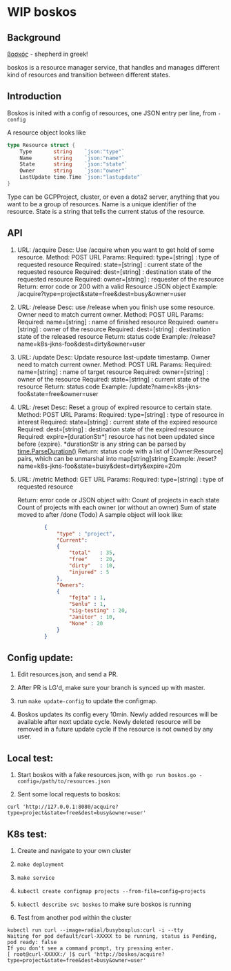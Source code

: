 # WIP boskos


## Background
[βοσκός](https://en.wiktionary.org/wiki/%CE%B2%CE%BF%CF%83%CE%BA%CF%8C%CF%82) - shepherd in greek!

boskos is a resource manager service, that handles and manages different kind of resources and transition between different states.

## Introduction

Boskos is inited with a config of resources, one JSON entry per line, from `-config`

A resource object looks like
```go
type Resource struct {
	Type       string    `json:"type"`
	Name       string    `json:"name"`
	State      string    `json:"state"`
	Owner      string    `json:"owner"`
	LastUpdate time.Time `json:"lastupdate"`
}
```

Type can be GCPProject, cluster, or even a dota2 server, anything that you want to be a group of resources.
Name is a unique identifier of the resource.
State is a string that tells the current status of the resource.

## API

1. 	URL: /acquire
	Desc: Use /acquire when you want to get hold of some resource.
	Method: POST
	URL Params: 
		Required: type=[string]  : type of requested resource
		Required: state=[string] : current state of the requested resource
		Required: dest=[string] : destination state of the requested resource
		Required: owner=[string] : requester of the resource
	Return: error code or 200 with a valid Resource JSON object
	Example: /acquire?type=project&state=free&dest=busy&owner=user

2.	URL: /release
	Desc: use /release when you finish use some resource. Owner need to match current owner.
	Method: POST
	URL Params:
		Required: name=[string]  : name of finished resource
		Required: owner=[string] : owner of the resource
		Required: dest=[string]  : destination state of the released resource
	Return: status code
	Example: /release?name=k8s-jkns-foo&dest=dirty&owner=user

3.	URL: /update
	Desc: Update resource last-update timestamp. Owner need to match current owner.
	Method: POST
	URL Params:
		Required: name=[string]  : name of target resource
		Required: owner=[string] : owner of the resource
		Required: state=[string] : current state of the resource
	Return: status code
	Example: /update?name=k8s-jkns-foo&state=free&owner=user

4.	URL: /reset
	Desc: Reset a group of expired resource to certain state.
	Method: POST
	URL Params:
		Required: type=[string] : type of resource in interest
		Required: state=[string] : current state of the expired resource
		Required: dest=[string] : destination state of the expired resource
		Required: expire=[durationStr*] resource has not been updated since before {expire}. 
			*durationStr is any string can be parsed by [time.ParseDuration()](https://golang.org/pkg/time/#ParseDuration)
	Return: status code with a list of [Owner:Resource] pairs, which can be unmarshal into map[string]string
	Example: /reset?name=k8s-jkns-foo&state=busy&dest=dirty&expire=20m

5.	URL: /metric
	Method: GET
	URL Params: 
		Required: type=[string] : type of requested resource

	Return: error code or JSON object with: 
			Count of projects in each state
			Count of projects with each owner (or without an owner)
			Sum of state moved to after /done (Todo)
			A sample object will look like:
```json
			{
				"type" : "project",
				"Current": 
				{
					"total"   : 35,
					"free"    : 20,
					"dirty"   : 10,
					"injured" : 5
				},
				"Owners":
				{
					"fejta" : 1,
					"Senlu" : 1,
					"sig-testing" : 20,
					"Janitor" : 10,
					"None" : 20
				}
			}

```

## Config update:
1. Edit resources.json, and send a PR.

1. After PR is LG'd, make sure your branch is synced up with master.

1. run `make update-config` to update the configmap.

1. Boskos updates its config every 10min. Newly added resources will be available after next update cycle.
Newly deleted resource will be removed in a future update cycle if the resource is not owned by any user. 

## Local test:
1. Start boskos with a fake resources.json, with `go run boskos.go -config=/path/to/resources.json`

1. Sent some local requests to boskos:
```
curl 'http://127.0.0.1:8080/acquire?type=project&state=free&dest=busy&owner=user'
```

## K8s test:
1. Create and navigate to your own cluster

1. `make deployment`

1. `make service`

1. `kubectl create configmap projects --from-file=config=projects`

1. `kubectl describe svc boskos` to make sure boskos is running

1. Test from another pod within the cluster
```
kubectl run curl --image=radial/busyboxplus:curl -i --tty
Waiting for pod default/curl-XXXXX to be running, status is Pending, pod ready: false
If you don't see a command prompt, try pressing enter.
[ root@curl-XXXXX:/ ]$ curl 'http://boskos/acquire?type=project&state=free&dest=busy&owner=user'
````
